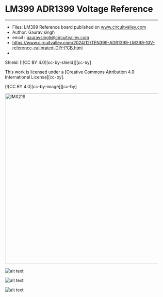 # LM399 ADR1399 Voltage Reference
------------

 * Files: LM399 Reference board published on www.circuitvalley.com
 * Author: Gaurav singh
 * email : gauravsingh@circuitvalley.com
 * https://www.circuitvalley.com/2024/12/TEN399-ADR1399-LM399-10V-reference-calibrated-DIY-PCB.html
 * 
 Shield: [![CC BY 4.0][cc-by-shield]][cc-by]

This work is licensed under a [Creative Commons Attribution 4.0 International
License][cc-by].

[![CC BY 4.0][cc-by-image]][cc-by]

 <a href="https://www.youtube.com/watch?v=Ty0r_sLv-CI">
<img src="https://github.com/circuitvalley/USB_C_Industrial_Camera_FPGA_USB3/raw/master/Hardware/Images/imx477_video.png" alt="IMX219" width="830" height="560">
</a>


![alt text](https://raw.githubusercontent.com/circuitvalley/LM399_Voltage_reference/refs/heads/master/Third_Version_V2V1/Images/ADR1399_LM399_Rererence_DIY_opensource_pcb%20(8).JPG)

![alt text](https://raw.githubusercontent.com/circuitvalley/LM399_Voltage_reference/refs/heads/master/Third_Version_V2V1/Images/ADR1399_LM399_Rererence_DIY_opensource_pcb%20(15).JPG)

![alt text](https://raw.githubusercontent.com/circuitvalley/LM399_Voltage_reference/refs/heads/master/Third_Version_V2V1/Images/ADR1399_LM399_Rererence_DIY_opensource_pcb%20(1).JPG)
